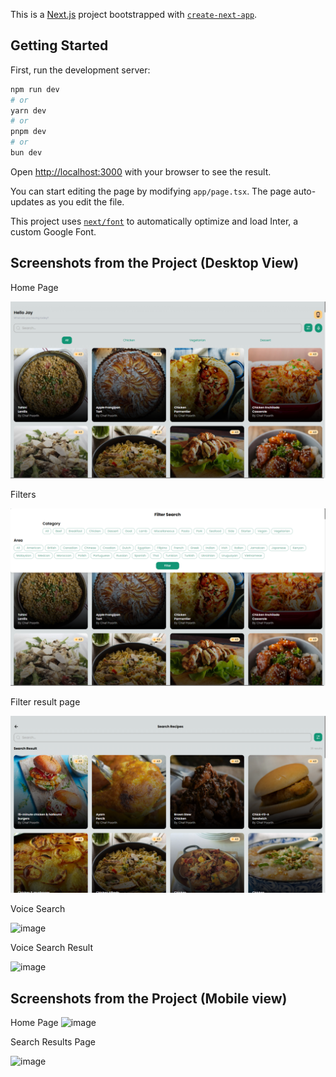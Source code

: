 This is a [Next.js](https://nextjs.org/) project bootstrapped with [`create-next-app`](https://github.com/vercel/next.js/tree/canary/packages/create-next-app).

## Getting Started

First, run the development server:

```bash
npm run dev
# or
yarn dev
# or
pnpm dev
# or
bun dev
```

Open [http://localhost:3000](http://localhost:3000) with your browser to see the result.

You can start editing the page by modifying `app/page.tsx`. The page auto-updates as you edit the file.

This project uses [`next/font`](https://nextjs.org/docs/basic-features/font-optimization) to automatically optimize and load Inter, a custom Google Font.

## Screenshots from the Project (Desktop View)
Home Page

![alt text](public/image3.png)

Filters

![alt text](public/image1.png)

Filter result page

![alt text](public/image2.png)

Voice Search

![image](https://github.com/user-attachments/assets/aff7716b-acc1-43b0-8f38-9efeac5df039)

Voice Search Result

![image](https://github.com/user-attachments/assets/92d1d10b-ea13-4f22-8d69-fd957e0cbb9a)

## Screenshots from the Project (Mobile view)

Home Page
![image](https://github.com/user-attachments/assets/2b690bee-2a4e-4cb8-b15f-78fd26246f7d)

Search Results Page

![image](https://github.com/user-attachments/assets/8fb737d4-eb58-40d6-9fed-838e24db2740)



